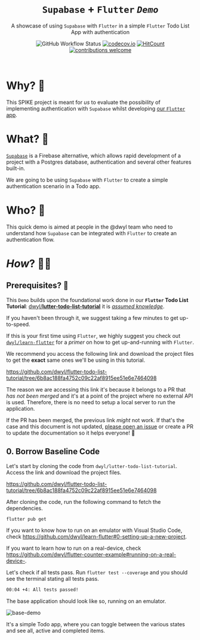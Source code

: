 <div align="center">

# `Supabase` + `Flutter` _`Demo`_

A showcase of using `Supabase`
with `Flutter`
in a simple `Flutter` Todo List App 
with authentication

![GitHub Workflow Status](https://img.shields.io/github/actions/workflow/status/dwyl/supabase-flutter-demo/ci.yml?label=build&style=flat-square&branch=main)
[![codecov.io](https://img.shields.io/codecov/c/github/dwyl/supabase-flutter-demo/master.svg?style=flat-square)](http://codecov.io/github/dwyl/supabase-flutter-demo?branch=master)
[![HitCount](https://hits.dwyl.com/dwyl/supabase-flutter-demo.svg?style=flat-square&show=unique)](http://hits.dwyl.com/dwyl/supabase-flutter-demo)
[![contributions welcome](https://img.shields.io/badge/contributions-welcome-brightgreen.svg?style=flat-square)](https://github.com/dwyl/supabase-flutter-demo/issues)


</div>

<br />

# Why? 🤷‍

This SPIKE project is meant for *us* 
to evaluate the possibility of implementing authentication
with `Supabase` whilst developing 
[our `Flutter` app](https://github.com/dwyl/app).

# What? 💭

[`Supabase`](https://supabase.com/)
is a Firebase alternative,
which allows rapid development of a project
with a Postgres database, authentication 
and several other features built-in.

We are going to be using `Supabase` 
with `Flutter` to create
a simple authentication scenario
in a Todo app.

# Who? 👤

This quick demo is aimed at people in the @dwyl team
who need to understand how `Supabase` can be integrated
with `Flutter` to create an authentication flow.

# _How_? 👩‍💻

## Prerequisites? 📝

This `Demo` builds upon the foundational work done
in our **`Flutter` Todo List Tutorial**:
[dwyl/**lutter-todo-list-tutorial**](https://github.com/dwyl/flutter-todo-list-tutorial)
it is 
[_assumed knowledge_](https://en.wikipedia.org/wiki/Curse_of_knowledge). 

If you haven't been through it,
we suggest taking a few minutes 
to get up-to-speed.

If this is your first time using `Flutter`,
we highly suggest you check out
[`dwyl/learn-flutter`](https://github.com/dwyl/learn-flutter)
for a *primer* on how to get up-and-running with `Flutter`.


We recommend you access the following link
and download the project files 
to get the **exact** same ones
we'll be using in this tutorial.

https://github.com/dwyl/flutter-todo-list-tutorial/tree/6b8ac188fa4752c09c22af8915ee51e6e7464098

The reason we are accessing this link 
it's because it belongs to a PR
that *has not been merged*
and it's at a point of the project
where no external API is used.
Therefore, there is no need to setup a local server
to run the application.

If the PR has been merged,
the previous link *might* not work.
If that's the case and this document is not updated,
[please open an issue](https://github.com/dwyl/supabase-flutter-demo/issues?q=is%3Aissue+is%3Aopen+sort%3Aupdated-desc)
or create a PR to update the documentation
so it helps everyone! 🙏

## 0. Borrow Baseline Code

Let's start by cloning the code from
`dwyl/lutter-todo-list-tutorial`.
Access the link
and download the project files.

https://github.com/dwyl/flutter-todo-list-tutorial/tree/6b8ac188fa4752c09c22af8915ee51e6e7464098

After cloning the code,
run the following command to fetch the dependencies.

```sh
flutter pub get
```

If you want to know how to run on an emulator
with Visual Studio Code,
check https://github.com/dwyl/learn-flutter#0-setting-up-a-new-project.

If you want to learn how to run on a real-device,
check https://github.com/dwyl/flutter-counter-example#running-on-a-real-device-.

Let's check if all tests pass.
Run `flutter test --coverage`
and you should see the terminal 
stating all tests pass.

```sh
00:04 +4: All tests passed!
```

The base application should look like so,
running on an emulator.

![base-demo](https://user-images.githubusercontent.com/17494745/215099485-71a51357-856b-4cce-989e-7cd6832c2f6b.gif)


It's a simple Todo app, 
where you can toggle between the various states
and see all, active and completed items.

